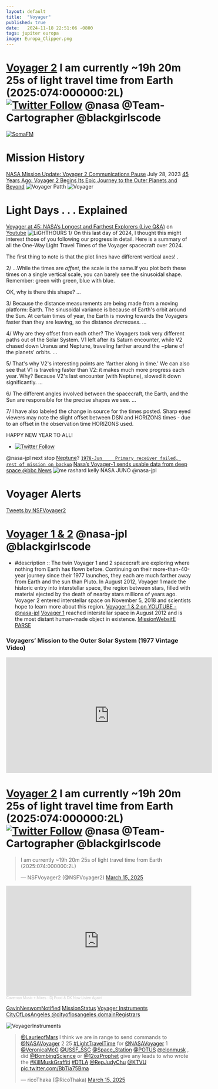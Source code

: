 ```yaml
---
layout: default
title:  "Voyager"
published: true
date:   2024-11-18 22:51:06 -0800
tags: jupiter europa 
image: Europa_Clipper.png
---
```


# [Voyager 2](https://x.com/NSFVoyager2/status/1900698508132540773) I am currently ~19h 20m 25s of light travel time from Earth (2025:074:000000:2L) [![Twitter Follow](https://img.shields.io/badge/Social-@JPMajor__-blue?style=social&logo=X)](https://twitter.com/@JPMajor) @nasa @Team-Cartographer @blackgirlscode


[![SomaFM](https://somafm.com/img3/missioncontrol-400.png)](https://somafm.com/missioncontrol/)
# Mission History
[NASA Mission Update: Voyager 2 Communications Pause](https://www.jpl.nasa.gov/news/nasa-mission-update-voyager-2-communications-pause/) July 28, 2023 [45 Years Ago: Voyager 2 Begins Its Epic Journey to the Outer Planets and Beyond](https://www.jpl.nasa.gov/news/45-years-ago-voyager-2-begins-its-epic-journey-to-the-outer-planets-and-beyond/)
![Voyager Patth](https://d2pn8kiwq2w21t.cloudfront.net/original_images/e1-Voyager_Tops_Trajectories.jpg)
![Voyager](https://d2pn8kiwq2w21t.cloudfront.net/original_images/e3-Schematic-Trajectories.jpg)

# Light Days . . . Explained
[Voyager at 45: NASA’s Longest and Farthest Explorers (Live Q&A)](https://youtu.be/ZbiJDvFNmP0?t=755) 
on [Youtube](https://www.youtube.com/watch?v=ZbiJDvFNmP0&ab_channel=NASAJetPropulsionLaboratory)
![LiGHTHOURS](https://pbs.twimg.com/media/GgJJKOMXMAAcH3k?format=jpg&name=4096x4096)
1/ On this last day of 2024, I thought this might interest those of you following our progress in detail. Here is a summary of all the One-Way Light Travel Times of the Voyager spacecraft over 2024.

The first thing to note is that the plot lines have different vertical axes! .

2/ ...While the times are _offset_, the scale is the same.If you plot both these times on a single vertical scale, you can barely see the sinusoidal shape. Remember: green with green, blue with blue.

OK, why is there this shape? ...

3/ Because the distance measurements are being made from a moving platform: Earth. The sinusoidal variance is because of Earth's orbit around the Sun. At certain times of year, the Earth is moving towards the Voyagers faster than they are leaving, so the distance _decreases_. ...

4/ Why are they offset from each other? The Voyagers took very different paths out of the Solar System. V1 left after its Saturn encounter, while V2 chased down Uranus and Neptune, traveling farther around the ~plane of the planets' orbits. ...

5/ That's why V2's interesting points are 'farther along in time.' We can also see that V1 is traveling faster than V2: it makes much more progress each year. Why? Because V2's last encounter (with Neptune), slowed it down significantly. ...

6/ The different angles involved between the spacecraft, the Earth, and the Sun are responsible for the precise shapes we see. ...

7/ I have also labeled the change in source for the times posted. Sharp eyed viewers may note the slight offset between DSN and HORIZONS times - due to an offset in the observation time HORIZONS used.

HAPPY NEW YEAR TO ALL!
- [![Twitter Follow](https://img.shields.io/badge/Social-@NSFVoyager2__-blue?style=social&logo=X)](https://twitter.com/@NSFVoyager2)

@nasa-jpl next stop [Neptune](https://x.com/elonmusk/status/1901655942954963102)? [`1978-Jun     Primary receiver failed, rest of mission on backup`](https://x.com/RicoThaka/status/1901386444025024920)
[Nasa’s Voyager-1 sends usable data from deep space  @bbc News](https://www.youtube.com/watch?v=hE2Mnd9Qgjs&ab_channel=BBCNews)
![me rashard kelly NASA JUNO @nasa-jpl](https://pbs.twimg.com/media/GmMGBSjaMAEMlKk?format=jpg&name=large)


# Voyager Alerts 
<a class="twitter-timeline" href="https://twitter.com/NSFVoyager2?ref_src=twsrc%5Etfw">Tweets by NSFVoyager2</a> <script async src="https://platform.twitter.com/widgets.js" charset="utf-8"></script>



# [Voyager 1 & 2](https://youtube.com/playlist?list=PLTiv_XWHnOZq5bv1w9Db2uNJVFiVCkWW5&si=2KJEhIbYERDaVHpe) @nasa-jpl @blackgirlscode  
- #description :: The twin Voyager 1 and 2 spacecraft are exploring where nothing from Earth has flown before. Continuing on their more-than-40-year journey since their 1977 launches, they each are much farther away from Earth and the sun than Pluto. In August 2012, Voyager 1 made the historic entry into interstellar space, the region between stars, filled with material ejected by the death of nearby stars millions of years ago. Voyager 2 entered interstellar space on November 5, 2018 and scientists hope to learn more about this region. [Voyager 1 & 2 on YOUTUBE - @nasa-jpl](https://youtube.com/playlist?list=PLTiv_XWHnOZq5bv1w9Db2uNJVFiVCkWW5&si=aa0U-S7YhGA2olij) [Voyager 1](https://www.jpl.nasa.gov/missions/voyager-1/) reached interstellar space in August 2012 and is the most distant human-made object in existence. [MissionWebsitE](https://science.nasa.gov/mission/voyager/) [PARSE](https://x.com/RicoThaka/status/1901702469522174261)

### Voyagers’ Mission to the Outer Solar System (1977 Vintage Video)

<iframe width="560" height="315" src="https://www.youtube.com/embed/uJpJ79AxrzI?si=DN5n85N1kFrlUWl5" title="YouTube video player" frameborder="0" allow="accelerometer; autoplay; clipboard-write; encrypted-media; gyroscope; picture-in-picture; web-share" referrerpolicy="strict-origin-when-cross-origin" allowfullscreen></iframe>

# [Voyager 2](https://x.com/NSFVoyager2/status/1900698508132540773) I am currently ~19h 20m 25s of light travel time from Earth (2025:074:000000:2L) [![Twitter Follow](https://img.shields.io/badge/Social-@JPMajor__-blue?style=social&logo=X)](https://twitter.com/@JPMajor) @nasa @Team-Cartographer @blackgirlscode



<blockquote class="twitter-tweet"><p lang="en" dir="ltr">I am currently ~19h 20m 25s of light travel time from Earth (2025:074:000000:2L)</p>&mdash; NSFVoyager2 (@NSFVoyager2) <a href="https://twitter.com/NSFVoyager2/status/1900698508132540773?ref_src=twsrc%5Etfw">March 15, 2025</a></blockquote> <script async src="https://platform.twitter.com/widgets.js" charset="utf-8"></script>


<iframe width="100%" height="300" scrolling="no" frameborder="no" allow="autoplay" src="https://w.soundcloud.com/player/?url=https%3A//api.soundcloud.com/tracks/225414596&color=%23ff5500&auto_play=false&hide_related=false&show_comments=true&show_user=true&show_reposts=false&show_teaser=true&visual=true"></iframe><div style="font-size: 10px; color: #cccccc;line-break: anywhere;word-break: normal;overflow: hidden;white-space: nowrap;text-overflow: ellipsis; font-family: Interstate,Lucida Grande,Lucida Sans Unicode,Lucida Sans,Garuda,Verdana,Tahoma,sans-serif;font-weight: 100;"><a href="https://soundcloud.com/caveman89" title="Caveman Music + Mixes" target="_blank" style="color: #cccccc; text-decoration: none;">Caveman Music + Mixes</a> · <a href="https://soundcloud.com/caveman89/dj-food-dk-now-listen-again" title="Dj Food &amp; DK Now Listen Again!" target="_blank" style="color: #cccccc; text-decoration: none;">Dj Food &amp; DK Now Listen Again!</a></div>


[GavinNeswomNotified](https://x.com/RicoThaka/status/1900989839916625937) [MissionStatus](https://science.nasa.gov/mission/voyager/where-are-voyager-1-and-voyager-2-now/)
[Voyager Instruments](https://x.com/NASAVoyager/status/1897734411766186036)
[CityOfLosAngeles @cityoflosangeles domainRegistrars](https://x.com/RicoThaka/status/1899219796174176276)

![VoyagerInstruments](https://pbs.twimg.com/media/GlYbWuMaQAEAlmh?format=png&name=900x900)

<blockquote class="twitter-tweet"><p lang="en" dir="ltr"><a href="https://twitter.com/LaurieofMars?ref_src=twsrc%5Etfw">@LaurieofMars</a> I think we are in range to send commands to <a href="https://twitter.com/NASAVoyager?ref_src=twsrc%5Etfw">@NASAVoyager</a> 2 25 <a href="https://twitter.com/hashtag/LightTravelTime?src=hash&amp;ref_src=twsrc%5Etfw">#LightTravelTime</a> for <a href="https://twitter.com/NASAVoyager?ref_src=twsrc%5Etfw">@NASAVoyager</a> 1 <a href="https://twitter.com/VeronicaMcG?ref_src=twsrc%5Etfw">@VeronicaMcG</a> <a href="https://twitter.com/USSF_SSC?ref_src=twsrc%5Etfw">@USSF_SSC</a> <a href="https://twitter.com/Space_Station?ref_src=twsrc%5Etfw">@Space_Station</a> <a href="https://twitter.com/POTUS?ref_src=twsrc%5Etfw">@POTUS</a> <a href="https://twitter.com/elonmusk?ref_src=twsrc%5Etfw">@elonmusk</a> , did <a href="https://twitter.com/BombingScience?ref_src=twsrc%5Etfw">@BombingScience</a> or <a href="https://twitter.com/12ozProphet?ref_src=twsrc%5Etfw">@12ozProphet</a> give any leads to who wrote the <a href="https://twitter.com/hashtag/KillMuskGraffiti?src=hash&amp;ref_src=twsrc%5Etfw">#KillMuskGraffiti</a> <a href="https://twitter.com/hashtag/DTLA?src=hash&amp;ref_src=twsrc%5Etfw">#DTLA</a> <a href="https://twitter.com/RepJudyChu?ref_src=twsrc%5Etfw">@RepJudyChu</a> <a href="https://twitter.com/KTVU?ref_src=twsrc%5Etfw">@KTVU</a> <a href="https://t.co/BbTia75Bma">pic.twitter.com/BbTia75Bma</a></p>&mdash; ricoThaka (@RicoThaka) <a href="https://twitter.com/RicoThaka/status/1900970579387437322?ref_src=twsrc%5Etfw">March 15, 2025</a></blockquote> <script async src="https://platform.twitter.com/widgets.js" charset="utf-8"></script>